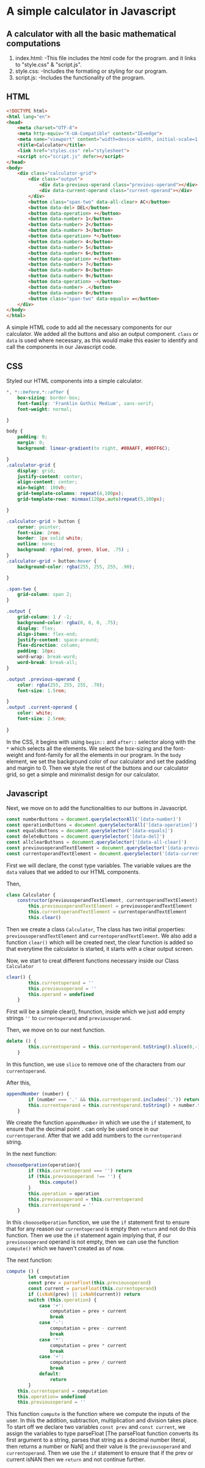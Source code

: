 # A simple calculator in Javascript

## A calculator with all the basic mathematical computations

1. index.html: -This file includes the html code for the program. and it links to "style.css" & "script.js".
2. style.css: -Includes the formating or styling for our program.
4. script.js: -Includes the functionality of the program.


## HTML

```HTML
<!DOCTYPE html>
<html lang="en">
<head>
    <meta charset="UTF-8">
    <meta http-equiv="X-UA-Compatible" content="IE=edge">
    <meta name="viewport" content="width=device-width, initial-scale=1.0">
    <title>Calculator</title>
    <link href="styles.css" rel="stylesheet">
    <script src="script.js" defer></script>
</head>
<body>
    <div class="calculator-grid">
        <div class="output">
            <div data-previous-operand class="previous-operand"></div>
            <div data-current-operand class="current-operand"></div>
        </div>
        <button class="span-two" data-all-clear> AC</button>
        <button data-del> DEL</button>
        <button data-operation> ÷</button>
        <button data-number> 1</button>
        <button data-number> 2</button>
        <button data-number> 3</button>
        <button data-operation> *</button>
        <button data-number> 4</button>
        <button data-number> 5</button>
        <button data-number> 6</button>
        <button data-operation> +</button>
        <button data-number> 7</button>
        <button data-number> 8</button>
        <button data-number> 9</button>
        <button data-operation> -</button>
        <button data-number> .</button>
        <button data-number> 0</button>
        <button class="span-two" data-equals> =</button>
    </div>
</body>
</html>
```
A simple HTML code to add all the necessary components for our calculator. We added all the buttons and also an output component. `class` or `data` is used where necessary, as this would make this easier to identify and call the components in our Javascript code.


## CSS 
Styled our HTML components into a simple calculator. 

```CSS
*, *::before,*::after {
    box-sizing: border-box;
    font-family: 'Franklin Gothic Medium', sans-serif;
    font-weight: normal;

}

body {
    padding: 0;
    margin: 0;
    background: linear-gradient(to right, #00AAFF, #00FF6C);

}
.calculator-grid {
    display: grid;
    justify-content: center;
    align-content: center;
    min-height: 100vh;
    grid-template-columns: repeat(4,100px);
    grid-template-rows: minmax(120px,auto)repeat(5,100px);

}

.calculator-grid > button {
    cursor: pointer;
    font-size: 2rem;
    border: 1px solid white;
    outline: none;
    background: rgba(red, green, blue, .75) ;
}
.calculator-grid > button:hover {
    background-color: rgba(255, 255, 255, .90);

}

.span-two {
    grid-column: span 2;
}

.output {
    grid-column: 1 / -1;
    background-color: rgba(0, 0, 0, .75);
    display: flex;
    align-items: flex-end;
    justify-content: space-around;
    flex-direction: column;
    padding: 10px;
    word-wrap: break-word;
    word-break: break-all;
}

.output .previous-operand {
    color: rgba(255, 255, 255, .70);
    font-size: 1.5rem;

}
.output .current-operand {
    color: white;
    font-size: 2.5rem;
    
}
```
In the CSS, it begins with using `begin::` and `after::` selector along with the `*` which selects all the elements. We select the box-sizing and the font-weight and font-family for all the elements in our program. In the `body` element, we set the background color of our calculator and set the padding and margin to 0. Then we style the rest of the buttons and our calculator grid, so get a simple and minimalist design for our calculator. 

## Javascript 
Next, we move on to add the functionalities to our buttons in Javascript. 

```Javascript 
const numberButtons = document.querySelectorAll('[data-number]')
const operationButtons = document.querySelectorAll('[data-operation]')
const equalsButtons = document.querySelector('[data-equals]')
const deleteButtons = document.querySelector('[data-del]')
const allclearButtons = document.querySelector('[data-all-clear]')
const previousoperandTextElement = document.querySelector('[data-previous-operand]')
const currentoperandTextElement = document.querySelector('[data-current-operand]')
```
First we will declare, the const type variables. The variable values are the `data` values that we added to our HTML components.

Then, 
```Javascript
class Calculator {
    constructor(previousoperandTextElement, currentoperandTextElement) {
        this.previousoperandTextElement = previousoperandTextElement
        this.currentoperandTextElement = currentoperandTextElement
        this.clear()
```
Then we create a class `Calculator`, The class has two initial properties: `previousoperandTextElement` and `currentoperandTextElement`. We also add a function `clear()` which will be created next, the clear function is added so that everytime the calculator is started, it starts with a clear output screen.



Now, we start to creat different functions necessary inside our Class `Calculator`

```Javascript
clear() { 
        this.currentoperand = ''
        this.previousoperand = ''
        this.operand = undefined
    }
```
First will be a simple clear(), fnunction, inside which we just add empty strings `''` to `currentoperand` and `previousoperand`. 


Then, we move on to our next function. 
```Javascript
delete () {
        this.currentoperand = this.currentoperand.toString().slice(0,-1)
    }
```
In this function, we use `slice` to remove one of the characters from our `currentoperand`.



After this, 
```Javascript
appendNumber (number) {
        if (number === '.' && this.currentoperand.includes('.')) return
        this.currentoperand = this.currentoperand.toString() + number.toString()
    }
```
We create the function `appendNumber` in which we use the `if` statement, to ensure that the decimal point `.` can only be used once in our `currentoperand`. After that we add add numbers to the `currentoperand` string.


In the next function:
```Javascript
chooseOperation(operation){ 
        if (this.currentoperand === '') return 
        if (this.previousoperand !== '') {
            this.compute()
        }
        this.operation = operation
        this.previousoperand = this.currentoperand
        this.currentoperand = ''
    }
 ```
 In this `choooseOperation` function, we use the `if` statement first to ensure that for any reason our `currentoperand` is empty then `return` and not do this function. Then we use the `if` statement again implying that, if our `previousoperand` operand is not empty, then we can use the function `compute()` which we haven't created as of now. 
 

The next function:
```Javascript
compute () {
        let computation 
        const prev = parseFloat(this.previousoperand)
        const current = parseFloat(this.currentoperand)
        if (isNaN(prev) || isNaN(current)) return
        switch (this.operation) {
            case '+':
                computation = prev + current
                break
            case '-':
                computation = prev - current
                break
            case '*':
                computation = prev * current
                break
            case '÷':
                computation = prev / current
                break
            default: 
                return
        }
    this.currentoperand = computation
    this.operation= undefined
    this.previousoperand = ''
 ```
 This function `compute` is the function where we compute the inputs of the user. In this the addition, subtraction, multiplication and division takes place. To start off we declare two variables `const prev` and `const current`, we assign the variables to  type parseFloat [The parseFloat function converts its first argument to a string, parses that string as a decimal number literal, then returns a number or NaN] and their value is the `previousoperand` and `currentoperand`. 
 Then we use the `if` statement to ensure that if the prev or current isNAN then we `return` and not continue further. 
